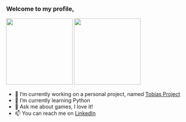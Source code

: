 ### Welcome to my profile,

<div>
  <a href="https://github.com/IsaacMagno"></a>
  <img height="180em" src="https://github-readme-stats.vercel.app/api/top-langs/?username=IsaacMagno&layout=compact&langs_count=10&theme=github_dark"/>
  <img height="180em" src="https://github-readme-stats.vercel.app/api?username=IsaacMagno&show_icons=true&theme=github_dark&include_all_commits=true&count_private=true" />
</div>
  
- 🔭 I’m currently working on a personal project, named <a href="https://github.com/IsaacMagno/TobiasProject" target="_blank">Tobias Project</a>
- 🌱 I’m currently learning Python
- 💬 Ask me about games, I love it!
- 📫 You can reach me on <a href="https://www.linkedin.com/in/isaacmagno/" target="_blank">LinkedIn</a>

